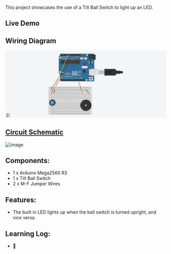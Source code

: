 This project showcases the use of a Tilt Ball Switch to light up an LED.

## Live Demo
[comment]: # (insert video in the next line)


## Wiring Diagram
![Image of Circuit](https://github.com/MFarabi619/Arduino/blob/main/Passive%20Buzzer/Passive%20Buzzer.png?raw=true)

## [Circuit Schematic](https://github.com/MFarabi619/Arduino/blob/main/Passive%20Buzzer/Passive%20Buzzer.pdf)
![image]()

## Components:
- 1 x Arduino Mega2560 R3
- 1 x Tilt Ball Switch
- 2 x M-F Jumper Wires

## Features:
- The built in LED lights up when the ball switch is turned upright, and vice versa.

## Learning Log:
- 🤷

